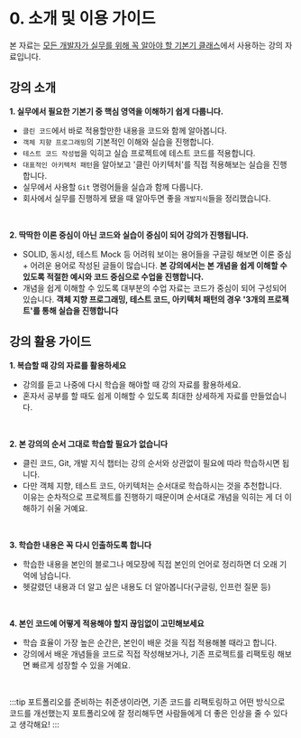 # 0. 소개 및 이용 가이드
본 자료는 [모든 개발자가 실무를 위해 꼭 알아야 할 기본기 클래스]("")에서 사용하는 강의 자료입니다.

## 강의 소개
**1. 실무에서 필요한 기본기 중 핵심 영역을 이해하기 쉽게 다룹니다.**
- `클린 코드`에서 바로 적용할만한 내용을 코드와 함께 알아봅니다.
- `객체 지향 프로그래밍`의 기본적인 이해와 실습을 진행합니다.
- `테스트 코드 작성법`을 익히고 실습 프로젝트에 테스트 코드를 적용합니다. 
- `대표적인 아키텍처 패턴`을 알아보고 '클린 아키텍처'를 직접 적용해보는 실습을 진행합니다. 
- 실무에서 사용할 `Git` 명령어들을 실습과 함께 다룹니다.
- 회사에서 실무를 진행하게 됐을 때 알아두면 좋을 `개발지식`들을 정리했습니다. 

<br>

**2. 딱딱한 이론 중심이 아닌 코드와 실습이 중심이 되어 강의가 진행됩니다.**  
- SOLID, 동시성, 테스트 Mock 등 어려워 보이는 용어들을 구글링 해보면 이론 중심 + 어려운 용어로 작성된 글들이 많습니다. 
  **본 강의에서는 본 개념을 쉽게 이해할 수 있도록 적절한 예시와 코드 중심으로 수업을 진행합니다.**
- 개념을 쉽게 이해할 수 있도록 대부분의 수업 자료는 코드가 중심이 되어 구성되어 있습니다.
  **객체 지향 프로그래밍, 테스트 코드, 아키텍처 패턴의 경우 '3개의 프로젝트'를 통해 실습을 진행합니다**



## 강의 활용 가이드
**1. 복습할 때 강의 자료를 활용하세요**
- 강의를 듣고 나중에 다시 학습을 해야할 때 강의 자료를 활용하세요.
- 혼자서 공부를 할 때도 쉽게 이해할 수 있도록 최대한 상세하게 자료를 만들었습니다.

<br>

**2. 본 강의의 순서 그대로 학습할 필요가 없습니다**  
- 클린 코드, Git, 개발 지식 챕터는 강의 순서와 상관없이 필요에 따라 학습하시면 됩니다. 
- 다만 객체 지향, 테스트 코드, 아키텍처는 순서대로 학습하시는 것을 추천합니다.   
  이유는 순차적으로 프로젝트를 진행하기 때문이며 순서대로 개념을 익히는 게 더 이해하기 쉬울 거예요.
    
<br>

**3. 학습한 내용은 꼭 다시 인출하도록 합니다**  
- 학습한 내용을 본인의 블로그나 메모장에 직접 본인의 언어로 정리하면 더 오래 기억에 남습니다.
- 헷갈렸던 내용과 더 알고 싶은 내용도 더 알아봅니다(구글링, 인프런 질문 등)  
      
<br>

**4. 본인 코드에 어떻게 적용해야 할지 끊임없이 고민해보세요**   
- 학습 효율이 가장 높은 순간은, 본인이 배운 것을 직접 적용해볼 때라고 합니다.
- 강의에서 배운 개념들을 코드로 직접 작성해보거나, 기존 프로젝트를 리팩토링 해보면 빠르게 성장할 수 있을 거예요.

<br>

:::tip
포트폴리오를 준비하는 취준생이라면, 
기존 코드를 리팩토링하고 어떤 방식으로 코드를 개선했는지 포트폴리오에 잘 정리해두면 사람들에게 더 좋은 인상을 줄 수 있다고 생각해요! 
:::

